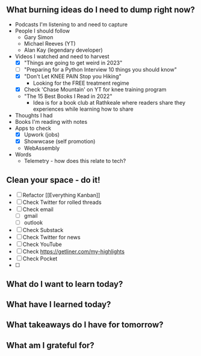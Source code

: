 



## What burning ideas do I need to dump right now?

- Podcasts I'm listening to and need to capture
- People I should follow
	- Gary Simon
	- Michael Reeves (YT)
	- Alan Kay (legendary developer)
- Videos I watched and need to harvest
	- [x] "Things are going to get weird in 2023"
	- [ ] "Preparing for a Python Interview 10 things you should know"
	- [x] "Don't Let KNEE PAIN Stop you Hiking"
		- Looking for the FREE treatment regime
	- [x] Check 'Chase Mountain' on YT for knee training program
	- "The 15 Best Books I Read in 2022"
		- Idea is for a book club at Rathkeale where readers share they experiences while learning how to share
- Thoughts I had
- Books I'm reading with notes
- Apps to check
	- [x] Upwork (jobs)
	- [x] Showwcase (self promotion)
	- WebAssembly
- Words
	- Telemetry - how does this relate to tech?



## Clean your space - do it!


- [ ] Refactor [[Everything Kanban]]
- [ ] Check Twitter for rolled threads
- [ ] Check email
	- [ ] gmail
	- [ ] outlook
- [ ] Check Substack
- [ ] Check Twitter for news
- [ ] Check YouTube
- [ ] Check https://getliner.com/my-highlights
- [ ] Check Pocket
- [ ] 

## What do I want to learn today?

## What have I learned today?


## What takeaways do I have for tomorrow?


## What am I grateful for?

